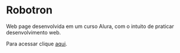 # Robotron

Web page desenvolvida em um curso Alura, com o intuito de praticar desenvolvimento web.

Para acessar clique [aqui](https://aaacms.github.io/robotron/).
